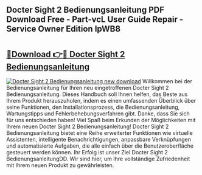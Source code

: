 ## Docter Sight 2 Bedienungsanleitung PDF Download Free - Part-vcL User Guide Repair - Service Owner Edition IpWB8

# <h2><a href="http://df3k1bs.blite.top/?on=Docter+Sight+2+Bedienungsanleitung">🔗Download 👉🔴 Docter Sight 2 Bedienungsanleitung</a></h2>

[![Docter Sight 2 Bedienungsanleitung new download](https://i.imgur.com/lujVjoI.png)](http://df3k1bs.blite.top/?on=Docter+Sight+2+Bedienungsanleitung)
Willkommen bei der Bedienungsanleitung für Ihren neu eingetroffenen Docter Sight 2 Bedienungsanleitung. Dieses Handbuch soll Ihnen helfen, das Beste aus Ihrem Produkt herauszuholen, indem es einen umfassenden Überblick über seine Funktionen, den Installationsprozess, die Bedienungsanleitung, Wartungstipps und Fehlerbehebungsverfahren gibt. Danke, dass Sie sich für uns entschieden haben! Viel Spaß beim Erkunden der Möglichkeiten mit Ihrem neuen Docter Sight 2 Bedienungsanleitung! Docter Sight 2 Bedienungsanleitung bietet eine Reihe erweiterter Funktionen wie virtuelle Assistenten, intelligente Benachrichtigungen, anpassbare Verknüpfungen und automatisierte Aufgaben, die alle einfach über die Benutzeroberfläche gesteuert werden können. Ihr Erfolg ist unser Ziel Docter Sight 2 BedienungsanleitungDD. Wir sind hier, um Ihre vollständige Zufriedenheit mit Ihrem neuen Produkt zu gewährleisten.
